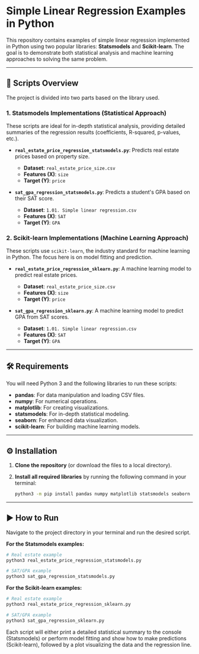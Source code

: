 # Simple Linear Regression Examples in Python

This repository contains examples of simple linear regression implemented in Python using two popular libraries: **Statsmodels** and **Scikit-learn**. The goal is to demonstrate both statistical analysis and machine learning approaches to solving the same problem.

-----

## 📂 Scripts Overview

The project is divided into two parts based on the library used.

### 1\. Statsmodels Implementations (Statistical Approach)

These scripts are ideal for in-depth statistical analysis, providing detailed summaries of the regression results (coefficients, R-squared, p-values, etc.).

  * **`real_estate_price_regression_statsmodels.py`**: Predicts real estate prices based on property size.

      * **Dataset**: `real_estate_price_size.csv`
      * **Features (X)**: `size`
      * **Target (Y)**: `price`

  * **`sat_gpa_regression_statsmodels.py`**: Predicts a student's GPA based on their SAT score.

      * **Dataset**: `1.01. Simple linear regression.csv`
      * **Features (X)**: `SAT`
      * **Target (Y)**: `GPA`

### 2\. Scikit-learn Implementations (Machine Learning Approach)

These scripts use `scikit-learn`, the industry standard for machine learning in Python. The focus here is on model fitting and prediction.

  * **`real_estate_price_regression_sklearn.py`**: A machine learning model to predict real estate prices.

      * **Dataset**: `real_estate_price_size.csv`
      * **Features (X)**: `size`
      * **Target (Y)**: `price`

  * **`sat_gpa_regression_sklearn.py`**: A machine learning model to predict GPA from SAT scores.

      * **Dataset**: `1.01. Simple linear regression.csv`
      * **Features (X)**: `SAT`
      * **Target (Y)**: `GPA`

-----

## 🛠️ Requirements

You will need Python 3 and the following libraries to run these scripts:

  * **pandas**: For data manipulation and loading CSV files.
  * **numpy**: For numerical operations.
  * **matplotlib**: For creating visualizations.
  * **statsmodels**: For in-depth statistical modeling.
  * **seaborn**: For enhanced data visualization.
  * **scikit-learn**: For building machine learning models.

-----

## ⚙️ Installation

1.  **Clone the repository** (or download the files to a local directory).

2.  **Install all required libraries** by running the following command in your terminal:

    ```bash
    python3 -m pip install pandas numpy matplotlib statsmodels seaborn scikit-learn
    ```

-----

## ▶️ How to Run

Navigate to the project directory in your terminal and run the desired script.

**For the Statsmodels examples:**

```bash
# Real estate example
python3 real_estate_price_regression_statsmodels.py

# SAT/GPA example
python3 sat_gpa_regression_statsmodels.py
```

**For the Scikit-learn examples:**

```bash
# Real estate example
python3 real_estate_price_regression_sklearn.py

# SAT/GPA example
python3 sat_gpa_regression_sklearn.py
```

Each script will either print a detailed statistical summary to the console (Statsmodels) or perform model fitting and show how to make predictions (Scikit-learn), followed by a plot visualizing the data and the regression line.
